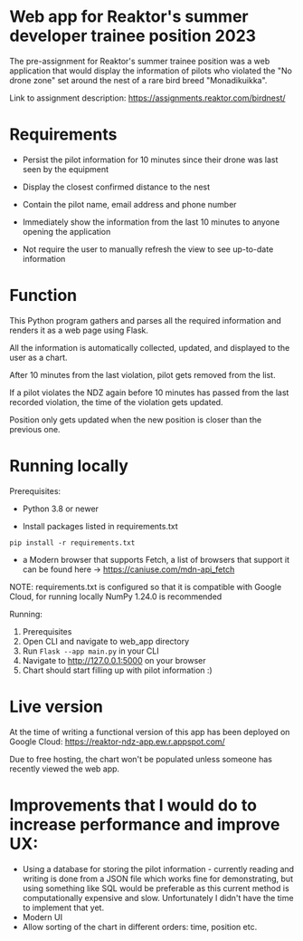 # Web app for Reaktor's summer developer trainee position 2023

The pre-assignment for Reaktor's summer trainee position was a web application that would display the information of pilots who violated the "No drone zone" set around 
the nest of a rare bird breed "Monadikuikka".

Link to assignment description: https://assignments.reaktor.com/birdnest/

# Requirements

- Persist the pilot information for 10 minutes since their drone was last seen by the equipment

- Display the closest confirmed distance to the nest

- Contain the pilot name, email address and phone number

- Immediately show the information from the last 10 minutes to anyone opening the application

- Not require the user to manually refresh the view to see up-to-date information
# Function
This Python program gathers and parses all the required information and renders it as a web page using Flask.

All the information is automatically collected, updated, and displayed to the user as a chart.

After 10 minutes from the last violation, pilot gets removed from the list. 

If a pilot violates the NDZ again before 10 minutes has passed from the last recorded violation, the time of the violation gets updated.

Position only gets updated when the new position is closer than the previous one.
# Running locally
Prerequisites:

- Python 3.8 or newer

- Install packages listed in requirements.txt
```
pip install -r requirements.txt
```

- a Modern browser that supports Fetch, a list of browsers that support it can be found here -> https://caniuse.com/mdn-api_fetch

NOTE: requirements.txt is configured so that it is compatible with Google Cloud, for running locally NumPy 1.24.0 is recommended

Running:

1. Prerequisites
2. Open CLI and navigate to web_app directory
3. Run ```Flask --app main.py``` in your CLI
4. Navigate to http://127.0.0.1:5000 on your browser
5. Chart should start filling up with pilot information :)

# Live version
At the time of writing a functional version of this app has been deployed on Google Cloud: https://reaktor-ndz-app.ew.r.appspot.com/

Due to free hosting, the chart won't be populated unless someone has recently viewed the web app.

# Improvements that I would do to increase performance and improve UX:

- Using a database for storing the pilot information - currently reading and writing is done from a JSON file which works fine for demonstrating, but using something like SQL would be preferable as this current method is computationally expensive and slow. Unfortunately I didn't have the time to implement that yet.
- Modern UI
- Allow sorting of the chart in different orders: time, position etc.

